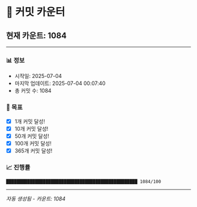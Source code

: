 # 🔢 커밋 카운터

## 현재 카운트: 1084

---

### 📊 정보
- 시작일: 2025-07-04
- 마지막 업데이트: 2025-07-04 00:07:40
- 총 커밋 수: 1084

### 🎯 목표
- [x] 1개 커밋 달성!
- [x] 10개 커밋 달성!
- [x] 50개 커밋 달성!
- [x] 100개 커밋 달성!
- [x] 365개 커밋 달성!

### 📈 진행률
```
██████████████████████████████████████████████████ 1084/100
```

---
*자동 생성됨 - 카운트: 1084*
